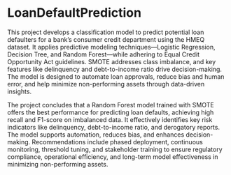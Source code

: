 # LoanDefaultPrediction
This project develops a classification model to predict potential loan defaulters for a bank’s consumer credit department using the HMEQ dataset. It applies predictive modeling techniques—Logistic Regression, Decision Tree, and Random Forest—while adhering to Equal Credit Opportunity Act guidelines. SMOTE addresses class imbalance, and key features like delinquency and debt-to-income ratio drive decision-making. The model is designed to automate loan approvals, reduce bias and human error, and help minimize non-performing assets through data-driven insights.


The project concludes that a Random Forest model trained with SMOTE offers the best performance for predicting loan defaults, achieving high recall and F1-score on imbalanced data. It effectively identifies key risk indicators like delinquency, debt-to-income ratio, and derogatory reports. The model supports automation, reduces bias, and enhances decision-making. Recommendations include phased deployment, continuous monitoring, threshold tuning, and stakeholder training to ensure regulatory compliance, operational efficiency, and long-term model effectiveness in minimizing non-performing assets.
